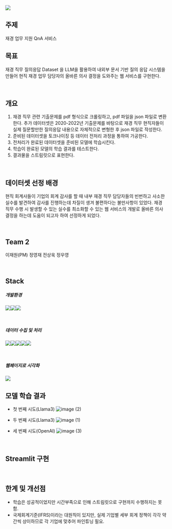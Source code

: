 [<img src="https://img.shields.io/badge/notion-00AA55?style=for-the-badge&logo=notion&logoColor=white"/>](https://www.notion.so/QnA-2f31917289ca4f5fa4436dedbecfa00e?pvs=4)

## 주제
재경 업무 지원 QnA 서비스

## 목표
재경 직무 질의응답 Dataset 을 LLM을 활용하여 내외부 문서 기반 질의 응답 시스템을 만들어 현직 재경 업무 담당자의 올바른 의사 결정을 도와주는 웹 서비스를 구현한다.

<br/>

## 개요
1. 재경 직무 관련 기출문제를 pdf 형식으로 크롤링하고, pdf 파일을 json 파일로 변환한다. 추가 데이터셋은 2020-2022년 기출문제를 바탕으로 재경 직무 현직자들이 실제 질문할만한 질의응답 내용으로 자체적으로 변형한 후 json 파일로 작성한다.
2. 준비된 데이터셋을 토크나이징 등 데이터 전처리 과정을 통하여 가공한다.
3. 전처리가 완료된 데이터셋을 준비된 모델에 학습시킨다.
4. 학습이 완료된 모델의 학습 결과를 테스트한다.
5. 결과물을 스트림릿으로 표현한다.
   
<br/>

## 데이터셋 선정 배경
현직 회계사들이 기업의 회계 감사를 할 때 내부 재경 직무 담당자들의 빈번하고 사소한 실수를 발견하여 감사를 진행하는데 차질이 생겨 불편하다는 불만사항이 있었다. 재경 직무 수행 시 발생할 수 있는 실수를 최소화할 수 있는 웹 서비스의 개발로 올바른 의사 결정을 하는데 도움이 되고자 하여 선정하게 되었다. 

<br/>

## Team 2
이재원(PM) 정영재 전상욱 정우영

<br/>

## Stack
##### 개발환경
<img src="https://img.shields.io/badge/visualstudiocode-007ACC?style=for-the-badge&logo=visualstudiocode&logoColor=white"><img src="https://img.shields.io/badge/github-181717?style=for-the-badge&logo=github&logoColor=white"/><img src="https://img.shields.io/badge/git-F05032?style=for-the-badge&logo=git&logoColor=white">  

<br/>

##### 데이터 수집 및 처리
<img src="https://img.shields.io/badge/python-3776AB?style=for-the-badge&logo=python&logoColor=white"/><img src="https://img.shields.io/badge/pandas-150458?style=for-the-badge&logo=pandas&logoColor=white"><img src="https://img.shields.io/badge/pytorch-FFFB54?style=for-the-badge&logo=pytorch&logoColor=white"><img src="https://img.shields.io/badge/openai-506065?style=for-the-badge&logo=openai&logoColor=white"><img src="https://img.shields.io/badge/llama3-30C02B?style=for-the-badge&logo=llama3&logoColor=white">

<br/>

##### 웹페이지로 시각화
<img src="https://img.shields.io/badge/Streamlit-43B02A?style=for-the-badge&logo=Streamlit&logoColor=white">  

<br/>

## 모델 학습 결과
- 첫 번째 시도(Llama3)
  ![image (2)](https://github.com/user-attachments/assets/a4e24b2d-528f-4eb3-85fd-9ef6df492bed)

- 두 번째 시도(Llama3)
  ![image (1)](https://github.com/user-attachments/assets/d700bc84-5afb-407a-926a-be65ae6c5adf)

- 세 번째 시도(OpenAI)
  ![image (3)](https://github.com/user-attachments/assets/d5263ee3-75b6-4532-a71d-21546244ab68)

<br/>

## Streamlit 구현



<br/>

## 한계 및 개선점
- 학습은 성공적이었지만 시간부족으로 인해 스트림릿으로 구현까지 수행하지는 못함.<br/>
- 국제회계기준(IFRS)이라는 대원칙이 있지만, 실제 기업별 세부 회계 정책이 각각 약간씩 상이하므로 각 기업에 맞추어 파인튜닝 필요.

<br/>
